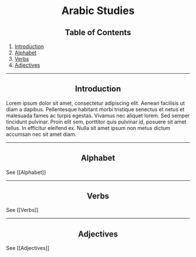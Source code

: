 <h1 style="text-align:center">Arabic Studies</h1>

<h2 style="text-align:center">Table of Contents</h2>

1. [Introduction](#introduction)
2. [Alphabet](#alphabet)
3. [Verbs](#verbs)
4. [Adjectives](#adjectives)

<hr>

<h2 style="text-align:center">Introduction<a name="introduction"></a></h2>

Lorem ipsum dolor sit amet, consectetur adipiscing elit. Aenean facilisis ut diam a dapibus. Pellentesque habitant morbi tristique senectus et netus et malesuada fames ac turpis egestas. Vivamus nec aliquet lorem. Sed semper tincidunt pulvinar. Proin elit sem, porttitor quis pulvinar id, posuere sit amet tellus. In efficitur eleifend ex. Nulla sit amet ipsum non metus dictum accumsan nec sit amet diam.

<hr>

<h2 style="text-align:center">Alphabet<a name="alphabet"></a></h2>

See [[Alphabet]]

<hr>

<h2 style="text-align:center">Verbs<a name="verbs"></a></h2>

See [[Verbs]]

<hr>

<h2 style="text-align:center">Adjectives<a name="adjectives"></a></h2>

See [[Adjectives]]